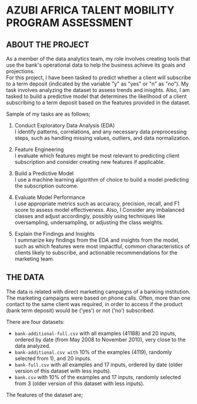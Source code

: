 # AZUBI AFRICA TALENT MOBILITY PROGRAM ASSESSMENT

## ABOUT THE PROJECT
As a member of the data analytics team, my role involves creating tools that use the bank's operational data to help the business achieve its goals and projections.</br>
For this project, I have been tasked to predict whether a client will subscribe to a term deposit (indicated by the variable "y" as "yes" or "n" as "no"). My task involves analyzing the dataset to assess trends and inisghts. Also, I am tasked to build a predictive model that determines the likelihood of a client subscribing to a term deposit based on the features provided in the dataset.

Sample of my tasks are as follows;
1. Conduct Exploratory Data Analysis (EDA)</br>
I identify patterns, correlations, and any necessary data preprocessing steps, such as handling missing values, outliers, and data normalization. 


2. Feature Engineering</br>
I evaluate which features might be most relevant to predicting client subscription and consider creating new features if applicable. 


3. Build a Predictive Model</br> 
I use a machine learning algorithm of choice to build a model predicting the subscription outcome. 


4. Evaluate Model Performance</br> 
I use appropriate metrics such as accuracy, precision, recall, and F1 score to assess model effectiveness. Also, I Consider any imbalanced classes and adjust accordingly, possibly using techniques like oversampling, undersampling, or adjusting the class weights. 


5. Explain the Findings and Insights</br>
I summarize key findings from the EDA and insights from the model, such as which features were most impactful, common characteristics of clients likely to subscribe, and actionable recommendations for the marketing team. 


## THE DATA  
The data is related with direct marketing campaigns of a banking institution. The marketing campaigns were based on phone calls. Often, more than one contact to the same client was required, in order to access if the product (bank term deposit) would be ('yes') or not ('no') subscribed. 

There are four datasets:  

- `bank-additional-full.csv` with all examples (41188) and 20 inputs, ordered by date (from May 2008 to November 2010), very close to the data analyzed. 
- `bank-additional.csv with` 10% of the examples (4119), randomly selected from 1), and 20 inputs. 
- `bank-full.csv` with all examples and 17 inputs, ordered by date (older version of this dataset with less inputs).  
- `bank.csv` with 10% of the examples and 17 inputs, randomly selected from 3 (older version of this dataset with less inputs).

The features of the dataset are;
